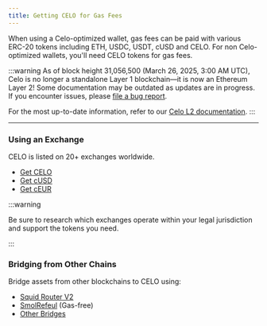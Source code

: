```yaml
---
title: Getting CELO for Gas Fees
---
```


When using a Celo-optimized wallet, gas fees can be paid with various ERC-20 tokens including ETH, USDC, USDT, cUSD and CELO. For non Celo-optimized wallets, you'll need CELO tokens for gas fees.

:::warning
As of block height 31,056,500 (March 26, 2025, 3:00 AM UTC), Celo is no longer a standalone Layer 1 blockchain—it is now an Ethereum Layer 2!
Some documentation may be outdated as updates are in progress. If you encounter issues, please [file a bug report](https://github.com/celo-org/docs/issues/new/choose).

For the most up-to-date information, refer to our [Celo L2 documentation](https://docs.celo.org/cel2).
:::

---

### Using an Exchange

CELO is listed on 20+ exchanges worldwide. 

- [Get CELO](https://coinmarketcap.com/currencies/celo/)
- [Get cUSD](https://coinmarketcap.com/currencies/celo-dollar/)
- [Get cEUR](https://coinmarketcap.com/currencies/celo-euro/)

:::warning

Be sure to research which exchanges operate within your legal jurisdiction and support the tokens you need.

:::

### Bridging from Other Chains

Bridge assets from other blockchains to CELO using:

- [Squid Router V2](https://v2.app.squidrouter.com/?chains=10%2C42220&tokens=0xeeeeeeeeeeeeeeeeeeeeeeeeeeeeeeeeeeeeeeee%2C0x471ece3750da237f93b8e339c536989b8978a438)
- [SmolRefeul](https://smolrefuel.com/?outboundChain=42220) (Gas-free)
- [Other Bridges](./bridges.md)
